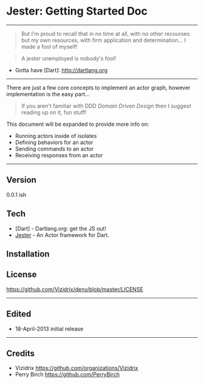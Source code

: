 # Jester: Getting Started Doc

----

> But I'm proud to recall that in no time at all, with no other recourses but my own resources, with firm application and determination... I made a fool of myself!

> A jester unemployed is nobody's fool!

  - Gotta have [Dart]: http://dartlang.org
  
----

There are just a few core concepts to implement an actor graph, however implementation is the easy part...

> If you aren't familiar with DDD *Domain Driven Design* then I suggest reading up on it, fun stuff!

This document will be expanded to provide more info on:
- Running actors inside of isolates
- Defining behaviors for an actor
- Sending commands to an actor
- Receiving responses from an actor

----

Version
----

0.0.1 ish

Tech
----

* [Dart] - Dartlang.org: get the JS out!
* [Jester] - An Actor framework for Dart.

Installation
----

[Jester]: http://pub.dartlang.org/packages/jester

License
----

https://github.com/Vizidrix/deny/blob/master/LICENSE

----
## Edited
* 18-April-2013 initial release

----
## Credits
* Vizidrix <https://github.com/organizations/Vizidrix>
* Perry Birch <https://github.com/PerryBirch>
